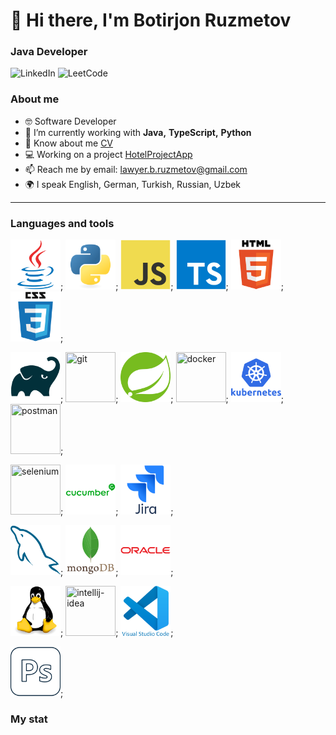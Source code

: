 <div id="header">
    <h1>👋 Hi there, I'm Botirjon Ruzmetov</h1>
    <h3>Java Developer</h3>
</div>
		
<div id="socials"">
	<a href="https://www.linkedin.com/in/botirjon-ruzmetov-4163861b7/" style="text-decoration: none;">
	<img src="https://img.shields.io/badge/LinkedIn-blue?style=for-the-badge&logo=linkedin&logoColor=white" heigth="100px" alt="LinkedIn""/>
	</a>
	<a href="https://leetcode.com/Botirjon_Ruzmetov/" style="text-decoration: none;">
	<img src="https://img.shields.io/badge/LeetCode-red?style=for-the-badge&logo=leetcode&logoColor=white" alt="LeetCode"/>
	</a>
</div>
  
### About me
- 🤓 Software Developer
- 🌱 I’m currently working with **Java,** **TypeScript,** **Python**
- 📄 Know about me [CV](https://github.com/BotirJon2023/Basic_Java/tree/main/CV_B.Ruzmetov.pdf)
- 💻 Working on a project [HotelProjectApp](https://github.com/BotirJon2023/Basic_Java/tree/main/HotelProjectApp)
- 📫 Reach me by email: lawyer.b.ruzmetov@gmail.com
- 🌍 I speak English, German, Turkish, Russian, Uzbek 


---
		
### Languages and tools

<img src="https://github.com/devicons/devicon/blob/v2.15.1/icons/java/java-original.svg" title="java" width="80" height="80"/>;
<img src="https://raw.githubusercontent.com/devicons/devicon/master/icons/python/python-original.svg" title="python" width="80" height="80"/>;
<img src="https://raw.githubusercontent.com/devicons/devicon/master/icons/javascript/javascript-original.svg" title="javascript" width="80" height="80"/>;
<img src="https://github.com/devicons/devicon/blob/v2.15.1/icons/typescript/typescript-original.svg" title="typescript" width="80" height="80"/>;
<img src="https://github.com/devicons/devicon/blob/v2.15.1/icons/html5/html5-original-wordmark.svg" title="html" width="80" height="80"/>;
<img src="https://github.com/devicons/devicon/blob/v2.15.1/icons/css3/css3-original-wordmark.svg" title="css" width="80" height="80"/>;

<img src="https://github.com/devicons/devicon/blob/v2.15.1/icons/gradle/gradle-plain.svg" title="gradle" width="80" height="80"/>;
<img src="https://cdn.jsdelivr.net/gh/devicons/devicon/icons/git/git-plain.svg" title="git" width="80" height="80"/>;
<img src="https://github.com/devicons/devicon/blob/v2.15.1/icons/spring/spring-original.svg" title="spring" width="80" height="80"/>;
<img src="https://skillicons.dev/icons?i=docker" title="docker" width="80" height="80"/>;
<img src="https://github.com/devicons/devicon/blob/v2.15.1/icons/kubernetes/kubernetes-plain-wordmark.svg" title="kubernetes" width="80" height="80"/>;
<img src="https://cdn.simpleicons.org/postman/FF6C37" title="postman" width="80" height="80"/>;

<img src="https://raw.githubusercontent.com/detain/svg-logos/780f25886640cef088af994181646db2f6b1a3f8/svg/selenium-logo.svg" title="selenium" width="80" height="80"/>;
<img src="https://github.com/devicons/devicon/blob/v2.15.1/icons/cucumber/cucumber-plain-wordmark.svg" title="cucumber" width="80" height="80"/>;
<img src="https://github.com/devicons/devicon/blob/v2.15.1/icons/jira/jira-original-wordmark.svg" title="jira" width="80" height="80"/>;

<img src="https://github.com/devicons/devicon/blob/v2.15.1/icons/mysql/mysql-original.svg" title="mysql" width="80" height="80"/>;
<img src="https://raw.githubusercontent.com/devicons/devicon/master/icons/mongodb/mongodb-original-wordmark.svg" title="mongodb" width="80" height="80"/>;
<img src="https://raw.githubusercontent.com/devicons/devicon/master/icons/oracle/oracle-original.svg" title="oracle" width="80" height="80"/>;

<img src="https://raw.githubusercontent.com/devicons/devicon/master/icons/linux/linux-original.svg" title="linux" width="80" height="80"/>;
<img src="https://img.icons8.com/color/96/000000/intellij-idea.png" title="intellij-idea" width="80" height="80"/>;
<img src="https://github.com/devicons/devicon/blob/v2.15.1/icons/vscode/vscode-original-wordmark.svg" title="vscode" width="80" height="80"/>;

<img src="https://raw.githubusercontent.com/devicons/devicon/master/icons/photoshop/photoshop-line.svg" title="photoshop" width="80" height="80"/>;

</p>

### My stat

<div id="stat" align="center">
	<img src="https://github-profile-summary-cards.vercel.app/api/cards/profile-details?username=BotirJon2023&theme=github_dark" alt=""/>
	<img src="https://github-profile-summary-cards.vercel.app/api/cards/most-commit-language?username=BotirJon2023&theme=github_dark" alt=""/>
	<img src="https://github-profile-summary-cards.vercel.app/api/cards/stats?username=BotirJon2023&theme=github_dark" alt=""/>
</div>
		
		
<!--
**BotirJon2023/BotirJon2023** is a ✨ _special_ ✨ repository because its `README.md` (this file) appears on your GitHub profile.

Here are some ideas to get you started:

- 🔭 I’m currently working on ...
- 🌱 I’m currently learning ...
- 👯 I’m looking to collaborate on ...
- 🤔 I’m looking for help with ...
- 💬 Ask me about ...
- 📫 How to reach me: ...
- 😄 Pronouns: ...
- ⚡ Fun fact: ...
-->

